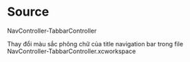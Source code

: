 # Source
NavController-TabbarController

Thay đổi màu sắc phông chữ của title navigation bar trong file NavController-TabbarController.xcworkspace
